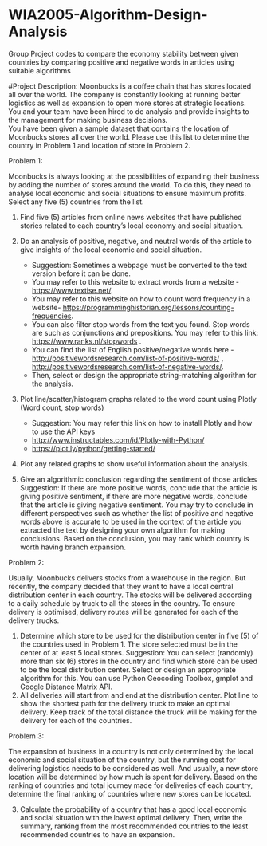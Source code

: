 # WIA2005-Algorithm-Design-Analysis
Group Project codes to compare the economy stability between given countries by comparing positive and negative words in articles using suitable algorithms


#Project Description:
Moonbucks is a coffee chain that has stores located all over the world. The company is constantly looking at running better logistics as well as expansion to open more stores at strategic locations. You and your team have been hired to do analysis and provide insights to the management for making business decisions.  
You have been given a sample dataset that contains the location of Moonbucks stores all over the world. Please use this list to determine the country in Problem 1 and location of store in Problem 2.

Problem 1: 

Moonbucks is always looking at the possibilities of expanding their business by adding the number of stores around the world. To do this, they need to analyse local economic and social situations to ensure maximum profits. 
Select any five (5) countries from the list.

 1. Find five (5) articles from online news websites that have published stories related to each country’s local economy and social situation.
 2. Do an analysis of positive, negative, and neutral words of the article to give insights of the local economic and social situation.
    - Suggestion: Sometimes a webpage must be converted to the text version before it can be done. 
    - You may refer to this website to extract words from a website - https://www.textise.net/. 
    - You may refer to this website on how to count word frequency in a website- https://programminghistorian.org/lessons/counting-frequencies. 
    - You can also filter stop words from the text you found. Stop words are such as conjunctions and prepositions. You may refer to this link:       https://www.ranks.nl/stopwords . 
    - You can find the list of English positive/negative words here - http://positivewordsresearch.com/list-of-positive-words/ ,
    http://positivewordsresearch.com/list-of-negative-words/. 
    - Then, select or design the appropriate string-matching algorithm for the analysis. 

3. Plot line/scatter/histogram graphs related to the word count using Plotly (Word count, stop words)
    - Suggestion: You may refer this link on how to install Plotly and how to use the API keys
    - http://www.instructables.com/id/Plotly-with-Python/ 
    - https://plot.ly/python/getting-started/ 

4. Plot any related graphs to show useful information about the analysis.
5. Give an algorithmic conclusion regarding the sentiment of those articles
Suggestion: If there are more positive words, conclude that the article is giving positive sentiment, if there are more negative words, conclude that the article is giving negative sentiment. You may try to conclude in different perspectives such as whether the list of positive and negative words above is accurate to be used in the context of the article you extracted the text by designing your own algorithm for making conclusions. Based on the conclusion, you may rank which country is worth having branch expansion.



Problem 2: 

Usually, Moonbucks delivers stocks from a warehouse in the region. But recently, the company decided that they want to have a local central distribution center in each country. The stocks will be delivered according to a daily schedule by truck to all the stores in the country. To ensure delivery is optimised, delivery routes will be generated for each of the delivery trucks. 
1. Determine which store to be used for the distribution center in five (5) of the countries used in Problem 1. The store selected must be in the center of at least 5 local stores. 
Suggestion: You can select (randomly) more than six (6) stores in the country and find which store can be used to be the local distribution center.  Select or design an appropriate algorithm for this. You can use Python Geocoding Toolbox, gmplot and Google Distance Matrix API.
2. All deliveries will start from and end at the distribution center. Plot line to show the shortest path for the delivery truck to make an optimal delivery. Keep track of the total distance the truck will be making for the delivery for each of the countries.



Problem 3: 

The expansion of business in a country is not only determined by the local economic and social situation of the country, but the running cost for delivering logistics needs to be considered as well. And usually, a new store location will be determined by how much is spent for delivery. Based on the ranking of countries and total journey made for deliveries of each country, determine the final ranking of countries where new stores can be located.

3. Calculate the probability of a country that has a good local economic and social situation with the lowest optimal delivery. Then, write the summary, ranking from the most recommended countries to the least recommended countries to have an expansion.

